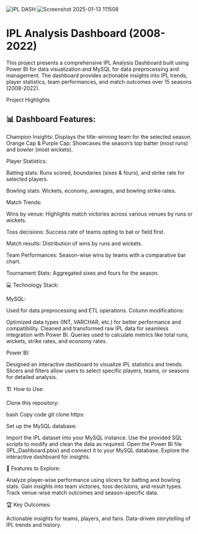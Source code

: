 ![IPL DASH](https://github.com/user-attachments/assets/fe81d408-dd8f-4d45-b472-c6a00e9aae57)
![Screenshot 2025-01-13 111508](https://github.com/user-attachments/assets/0bc55a03-5161-42cc-b6ef-4706880ca63b)


# IPL Analysis Dashboard (2008-2022)

This project presents a comprehensive IPL Analysis Dashboard built using Power BI for data visualization and MySQL for data preprocessing and management. The dashboard provides actionable insights into IPL trends, player statistics, team performances, and match outcomes over 15 seasons (2008-2022).

Project Highlights

## 📊 Dashboard Features:
 
 Champion Insights: Displays the title-winning team for the selected season.
Orange Cap & Purple Cap: Showcases the season’s top batter (most runs) and bowler (most wickets).

Player Statistics:

 Batting stats: Runs scored, boundaries (sixes & fours), and strike rate for selected players.

 Bowling stats: Wickets, economy, averages, and bowling strike rates.

Match Trends:

 Wins by venue: Highlights match victories across various venues by runs or wickets.

 Toss decisions: Success rate of teams opting to bat or field first.

 Match results: Distribution of wins by runs and wickets.

 Team Performances: Season-wise wins by teams with a comparative bar chart.

 Tournament Stats: Aggregated sixes and fours for the season.

💻 Technology Stack:

MySQL:

Used for data preprocessing and ETL operations.
Column modifications:

Optimized data types (INT, VARCHAR, etc.) for better performance and compatibility.
Cleaned and transformed raw IPL data for seamless integration with Power BI.
Queries used to calculate metrics like total runs, wickets, strike rates, and economy rates.

Power BI:

Designed an interactive dashboard to visualize IPL statistics and trends.
Slicers and filters allow users to select specific players, teams, or seasons for detailed analysis.

🏗️ How to Use:

Clone this repository:

bash
Copy code
git clone https:

Set up the MySQL database:

Import the IPL dataset into your MySQL instance.
Use the provided SQL scripts to modify and clean the data as required.
Open the Power BI file (IPL_Dashboard.pbix) and connect it to your MySQL database.
Explore the interactive dashboard for insights.

🚀 Features to Explore:

Analyze player-wise performance using slicers for batting and bowling stats.
Gain insights into team victories, toss decisions, and result types.
Track venue-wise match outcomes and season-specific data.

🏆 Key Outcomes:

Actionable insights for teams, players, and fans.
Data-driven storytelling of IPL trends and history.


